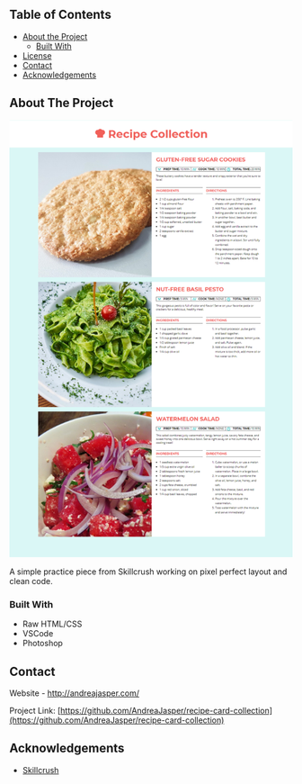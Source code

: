 <!-- TABLE OF CONTENTS -->
## Table of Contents

* [About the Project](#about-the-project)
  * [Built With](#built-with)
* [License](#license)
* [Contact](#contact)
* [Acknowledgements](#acknowledgements)



<!-- ABOUT THE PROJECT -->
## About The Project

[![Recipe Card Collection][product-screenshot]](https://github.com/AndreaJasper/recipe-card-collection)

A simple practice piece from Skillcrush working on pixel perfect layout and clean code.

### Built With

* Raw HTML/CSS
* VSCode
* Photoshop



<!-- CONTACT -->
## Contact

Website - http://andreajasper.com/

Project Link: [https://github.com/AndreaJasper/recipe-card-collection](https://github.com/AndreaJasper/recipe-card-collection)



<!-- ACKNOWLEDGEMENTS -->
## Acknowledgements
* [Skillcrush](https://skillcrush.com/)



<!-- MARKDOWN LINKS & IMAGES -->
[product-screenshot]: images/screenshot.png
